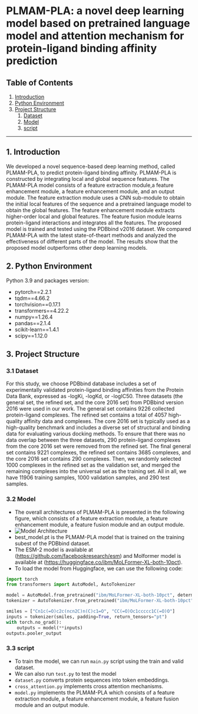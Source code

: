 # PLMAM-PLA: a novel deep learning model based on pretrained language model and attention mechanism for protein-ligand binding affinity prediction
## Table of Contents

1. [Introduction](#introduction)
2. [Python Environment](#python-environment)
3. [Project Structure](#Project-Structure)
   1. [Dataset](#Dataset)
   2. [Model](#Model)
   3. [script](#script)
---
## 1. Introduction

We
developed a novel sequence-based deep learning method, called PLMAM-PLA, to predict protein-ligand binding affinity.
PLMAM-PLA is constructed by integrating local and global sequence features. The PLMAM-PLA model consists of a
feature extraction module,a feature enhancement module, a feature enhancement module, and an output module. The
feature extraction module uses a CNN sub-module to obtain the initial local features of the sequence and a pretrained
language model to obtain the global features. The feature enhancement module extracts higher-order local and global
features. The feature fusion module learns protein-ligand interactions and integrates all the features. The proposed
model is trained and tested using the PDBbind v2016 dataset. We compared PLMAM-PLA with the latest state-of-theart methods and analyzed the effectiveness of different parts of the model. The results show that the proposed model
outperforms other deep learning models.


## 2. Python Environment

Python 3.9 and packages version:

- pytorch==2.2.1
- tqdm==4.66.2                            
- torchvision==0.17.1    
- transformers==4.22.2
- numpy==1.26.4
- pandas==2.1.4
- scikit-learn==1.4.1
- scipy==1.12.0 

## 3. Project Structure

### 3.1 **Dataset**

   For this study, we choose PDBbind database includes a set of experimentally validated protein-ligand binding affinities from the Protein Data Bank, expressed as -logKi, -logKd, or -logIC50. Three datasets (the general set, the refined set, and the core 2016 set) from PDBbind version 2016 were used in our work. The general set contains 9226 collected protein-ligand complexes. The refined set contains a total of 4057 high-quality affinity data and complexes. The core 2016 set is typically used as a high-quality benchmark and includes a diverse set of structural and binding data for evaluating various docking methods. To ensure that there was no data overlap between the three datasets, 290 protein-ligand complexes from the core 2016 set were removed from the refined set. The final general set contains 9221 complexes, the refined set contains 3685 complexes, and the core 2016 set contains 290 complexes. Then, we randomly selected 1000 complexes in the refined set as the validation set, and merged the remaining complexes into the universal set as the training set. All in all, we have 11906 training samples, 1000 validation samples, and 290 test samples.

### 3.2 **Model**
   -  The overall architectures of PLMAM-PLA is presented in the following figure, which consists of a feature extraction module, a feature enhancement module, a feature fusion module and an output module.
   -  ![Model Architecture](https://github.com/SAJ-2001/PLMAM-PLA/blob/main/PLMAM-PLA.jpg)
   -  best_model.pt is the PLMAM-PLA model that is trained on the training subest of the PDBbind dataset.
   -  The ESM-2 model is available at (https://github.com/facebookresearch/esm) and Molformer model is available at (https://huggingface.co/ibm/MoLFormer-XL-both-10pct).
   -   To load the model from Huggingface, we can use the following code:
```python
import torch
from transformers import AutoModel, AutoTokenizer

model = AutoModel.from_pretrained("ibm/MoLFormer-XL-both-10pct", deterministic_eval=True, trust_remote_code=True)
tokenizer = AutoTokenizer.from_pretrained("ibm/MoLFormer-XL-both-10pct", trust_remote_code=True)

smiles = ["Cn1c(=O)c2c(ncn2C)n(C)c1=O", "CC(=O)Oc1ccccc1C(=O)O"]
inputs = tokenizer(smiles, padding=True, return_tensors="pt")
with torch.no_grad():
    outputs = model(**inputs)
outputs.pooler_output
```
### 3.3 **script**
   -   To train the model, we can run `main.py` script using the train and valid dataset.
   -   We can also run `test.py` to test the model
   - `dataset.py` converts protein sequences into token embeddings.
   - `cross_attention.py` implements cross attention mechanisms.
   - `model.py` implements the PLMAM-PLA which consists of a feature extraction module, a feature enhancement module, a feature fusion module and an output module.
